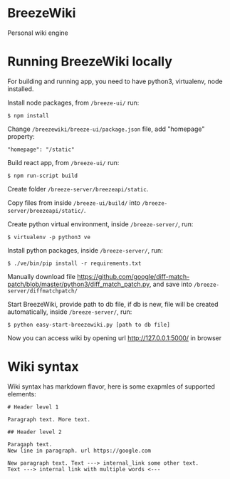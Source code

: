 # BreezeWiki

Personal wiki engine

# Running BreezeWiki locally

For building and running app, you need to have python3, virtualenv, node
installed.

Install node packages, from `/breeze-ui/` run:

    $ npm install

Change `/breezewiki/breeze-ui/package.json` file, add "homepage" property:

    "homepage": "/static"

Build react app, from `/breeze-ui/` run:

    $ npm run-script build

Create folder `/breeze-server/breezeapi/static`.

Copy files from inside `/breeze-ui/build/` into `/breeze-server/breezeapi/static/`.

Create python virtual environment, inside `/breeze-server/`, run:

    $ virtualenv -p python3 ve

Install python packages, inside `/breeze-server/`, run:

    $ ./ve/bin/pip install -r requirements.txt

Manually download file
https://github.com/google/diff-match-patch/blob/master/python3/diff_match_patch.py,
and save into `/breeze-server/diffmatchpatch/`

Start BreezeWiki, provide path to db file, if db is new, file will be
created automatically, inside `/breeze-server/`, run:

    $ python easy-start-breezewiki.py [path to db file]

Now you can access wiki by opening url http://127.0.0.1:5000/ in browser

# Wiki syntax

Wiki syntax has markdown flavor, here is some exapmles of supported elements:

```
# Header level 1

Paragraph text. More text.

## Header level 2

Paragaph text.
New line in paragraph. url https://google.com

New paragraph text. Text ---> internal_link some other text.
Text ---> internal link with multiple words <---
```
